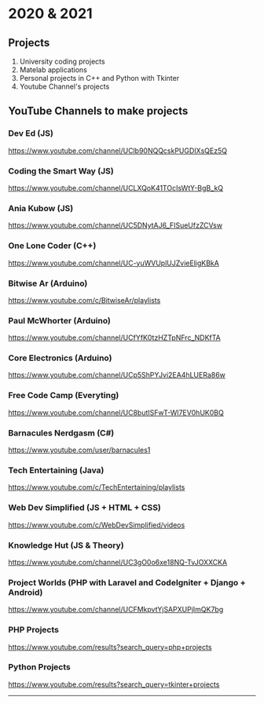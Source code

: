 # 2020 & 2021

## Projects

1. University coding projects
2. Matelab applications
3. Personal projects in C++ and Python with Tkinter
4. Youtube Channel's projects

## YouTube Channels to make projects

### Dev Ed (JS)
https://www.youtube.com/channel/UClb90NQQcskPUGDIXsQEz5Q

### Coding the Smart Way (JS)
https://www.youtube.com/channel/UCLXQoK41TOcIsWtY-BgB_kQ

### Ania Kubow (JS)
https://www.youtube.com/channel/UC5DNytAJ6_FISueUfzZCVsw

### One Lone Coder (C++)
https://www.youtube.com/channel/UC-yuWVUplUJZvieEligKBkA

### Bitwise Ar (Arduino)
https://www.youtube.com/c/BitwiseAr/playlists

### Paul McWhorter (Arduino)
https://www.youtube.com/channel/UCfYfK0tzHZTpNFrc_NDKfTA

### Core Electronics (Arduino)
https://www.youtube.com/channel/UCp5ShPYJvi2EA4hLUERa86w

### Free Code Camp (Everyting)
https://www.youtube.com/channel/UC8butISFwT-Wl7EV0hUK0BQ

### Barnacules Nerdgasm (C#)
https://www.youtube.com/user/barnacules1

### Tech Entertaining (Java)
https://www.youtube.com/c/TechEntertaining/playlists

### Web Dev Simplified (JS + HTML + CSS)
https://www.youtube.com/c/WebDevSimplified/videos

### Knowledge Hut (JS & Theory)
https://www.youtube.com/channel/UC3gO0o6xe18NQ-TvJOXXCKA

### Project Worlds (PHP with Laravel and CodeIgniter + Django + Android)
https://www.youtube.com/channel/UCFMkpvtYjSAPXUPjImQK7bg

### PHP Projects
https://www.youtube.com/results?search_query=php+projects

### Python Projects

https://www.youtube.com/results?search_query=tkinter+projects

---

